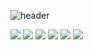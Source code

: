 ![header](https://capsule-render.vercel.app/api?type=waving&text=Jsjin&fontColor=ffffff)

<!--dart-->
<img src="https://img.shields.io/badge/Dart-0175C2?style=flat-square&logo=flutter&logoColor=white"/>
<!--flutter-->
<img src="https://img.shields.io/badge/Flutter-02569B?style=flat-square&logo=flutter&logoColor=white"/>
<!--C-->
<img src="https://img.shields.io/badge/C-A8B9CC?style=flat-square&logo=C&logoColor=white"/>
<!--C++-->
<img src="https://img.shields.io/badge/C++-00599C?style=flat-square&logo=C++&logoColor=white"/>
<!--Python-->
<img src="https://img.shields.io/badge/Python-00599C?style=flat-square&logo=python&logoColor=white"/>
<!--firebase-->
<img src="https://img.shields.io/badge/Firebase-FFCA28?style=flat-square&logo=firebase&logoColor=white"/>
